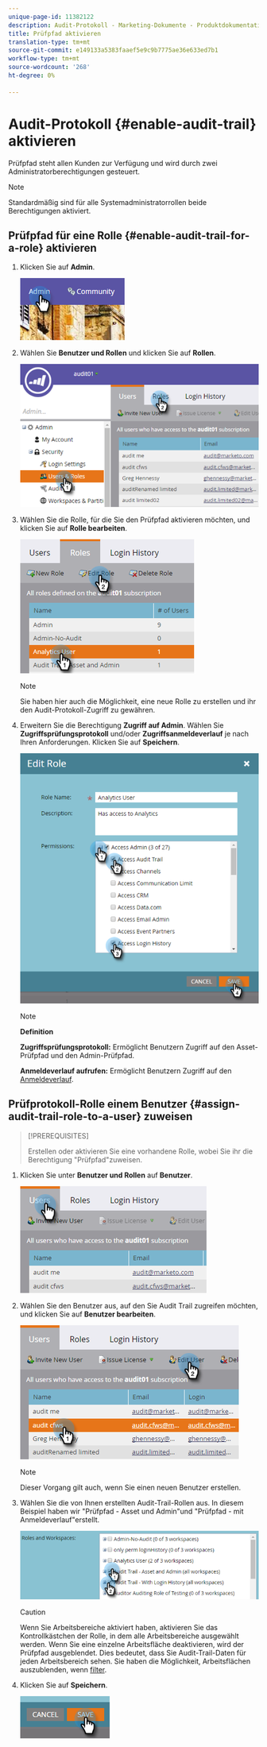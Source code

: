 ```yaml
---
unique-page-id: 11382122
description: Audit-Protokoll - Marketing-Dokumente - Produktdokumentation aktivieren
title: Prüfpfad aktivieren
translation-type: tm+mt
source-git-commit: e149133a5383faaef5e9c9b7775ae36e633ed7b1
workflow-type: tm+mt
source-wordcount: '268'
ht-degree: 0%

---
```



# Audit-Protokoll {#enable-audit-trail} aktivieren

Prüfpfad steht allen Kunden zur Verfügung und wird durch zwei Administratorberechtigungen gesteuert.

>[!NOTE]
>
>Standardmäßig sind für alle Systemadministratorrollen beide Berechtigungen aktiviert.

## Prüfpfad für eine Rolle {#enable-audit-trail-for-a-role} aktivieren

1. Klicken Sie auf **Admin**.

   ![](assets/one-2.png)

1. Wählen Sie **Benutzer und Rollen** und klicken Sie auf **Rollen**.

   ![](assets/two-2.png)

1. Wählen Sie die Rolle, für die Sie den Prüfpfad aktivieren möchten, und klicken Sie auf **Rolle bearbeiten**.

   ![](assets/three-1.png)

   >[!NOTE]
   >
   >Sie haben hier auch die Möglichkeit, eine neue Rolle zu erstellen und ihr den Audit-Protokoll-Zugriff zu gewähren.

1. Erweitern Sie die Berechtigung **Zugriff auf Admin**. Wählen Sie **Zugriffsprüfungsprotokoll** und/oder **Zugriffsanmeldeverlauf** je nach Ihren Anforderungen. Klicken Sie auf **Speichern**.

   ![](assets/four-1.png)

   >[!NOTE]
   >
   >**Definition**
   >
   >
   >**Zugriffsprüfungsprotokoll:** Ermöglicht Benutzern Zugriff auf den Asset-Prüfpfad und den Admin-Prüfpfad.
   >
   >
   >**Anmeldeverlauf aufrufen:** Ermöglicht Benutzern Zugriff auf den  [Anmeldeverlauf](user-login-history.md).

## Prüfprotokoll-Rolle einem Benutzer {#assign-audit-trail-role-to-a-user} zuweisen

>[!PREREQUISITES]
>
>[](http://docs.marketo.com/display/DOCS/Create,+Delete,+Edit+and+Change+a+User+Role#Create,Delete,EditandChangeaUserRole-CreateaRole) Erstellen oder  [](#Enable) aktivieren Sie eine vorhandene Rolle, wobei Sie ihr die Berechtigung &quot;Prüfpfad&quot;zuweisen.

1. Klicken Sie unter **Benutzer und Rollen** auf **Benutzer**.

   ![](assets/five-1.png)

1. Wählen Sie den Benutzer aus, auf den Sie Audit Trail zugreifen möchten, und klicken Sie auf **Benutzer bearbeiten**.

   ![](assets/six-1.png)

   >[!NOTE]
   >
   >Dieser Vorgang gilt auch, wenn Sie einen neuen Benutzer erstellen.

1. Wählen Sie die von Ihnen erstellten Audit-Trail-Rollen aus. In diesem Beispiel haben wir &quot;Prüfpfad - Asset und Admin&quot;und &quot;Prüfpfad - mit Anmeldeverlauf&quot;erstellt.

   ![](assets/seven-1.png)

   >[!CAUTION]
   >
   >Wenn Sie Arbeitsbereiche aktiviert haben, aktivieren Sie das Kontrollkästchen der Rolle, in dem alle Arbeitsbereiche ausgewählt werden. Wenn Sie eine einzelne Arbeitsfläche deaktivieren, wird der Prüfpfad ausgeblendet. Dies bedeutet, dass Sie Audit-Trail-Daten für jeden Arbeitsbereich sehen. Sie haben die Möglichkeit, Arbeitsflächen auszublenden, wenn [filter](http://docs.marketo.com/display/DOCS/Filtering+in+Audit+Trail).

1. Klicken Sie auf **Speichern**.

   ![](assets/eight-1.png)

